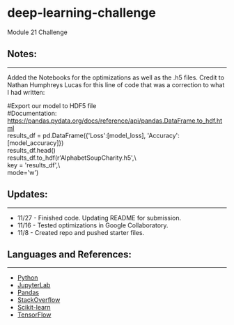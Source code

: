 # deep-learning-challenge
Module 21 Challenge

## Notes:
-----
Added the Notebooks for the optimizations as well as the .h5 files. Credit to Nathan Humphreys Lucas for this line of code that was a correction to what I had written:

#Export our model to HDF5 file <br>
#Documentation: https://pandas.pydata.org/docs/reference/api/pandas.DataFrame.to_hdf.html <br>
results_df = pd.DataFrame({'Loss':[model_loss], 'Accuracy':[model_accuracy]}) <br>
results_df.head() <br>
results_df.to_hdf(r'AlphabetSoupCharity.h5',\ <br>
                    key = 'results_df',\ <br>
                    mode='w') <br>

## Updates:
-----
- 11/27 - Finished code. Updating README for submission.
- 11/16 - Tested optimizations in Google Collaboratory.
- 11/8 - Created repo and pushed starter files.

## Languages and References:
-----
- [Python](https://docs.python.org/3/)
- [JupyterLab](https://jupyterlab.readthedocs.io/en/latest/)
- [Pandas](https://pandas.pydata.org/docs/)
- [StackOverflow](https://stackoverflow.com/)
- [Scikit-learn](https://scikit-learn.org/stable/)
- [TensorFlow](https://github.com/tensorflow/docs)

